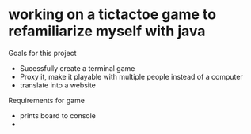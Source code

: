 # working on a tictactoe game to refamiliarize myself with java
Goals for this project
* Sucessfully create a terminal game
* Proxy it, make it playable with multiple people instead of a computer
* translate into a website

Requirements for game
* prints board to console
* 